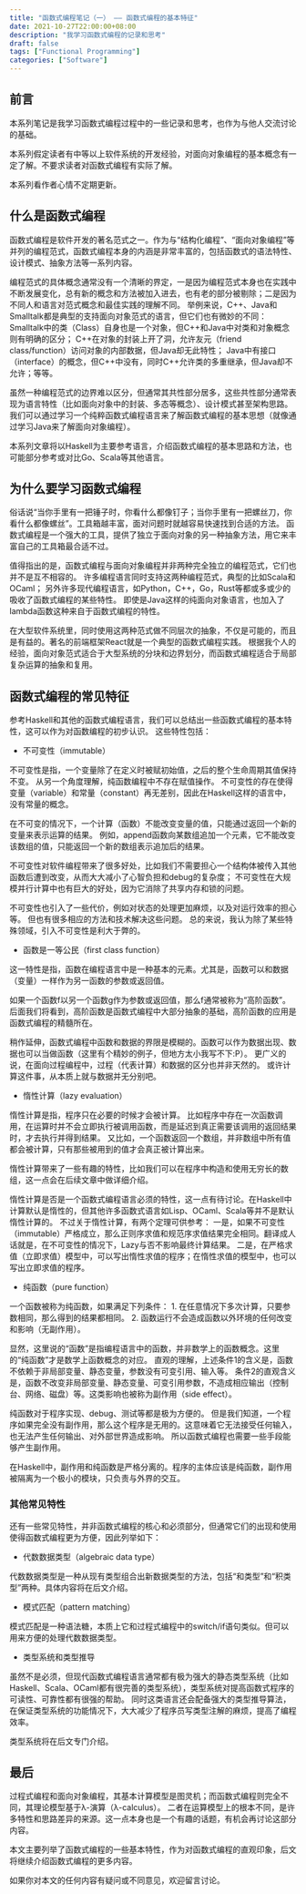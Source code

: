 ```yaml
---
title: "函数式编程笔记（一） —— 函数式编程的基本特征"
date: 2021-10-27T22:00:00+08:00
description: "我学习函数式编程的记录和思考"
draft: false
tags: ["Functional Programming"]
categories: ["Software"]
---
```


## 前言
本系列笔记是我学习函数式编程过程中的一些记录和思考，也作为与他人交流讨论的基础。

本系列假定读者有中等以上软件系统的开发经验，对面向对象编程的基本概念有一定了解。不要求读者对函数式编程有实际了解。

本系列看作者心情不定期更新。

## 什么是函数式编程

函数式编程是软件开发的著名范式之一。作为与“结构化编程”、“面向对象编程”等并列的编程范式，函数式编程本身的内涵是非常丰富的，包括函数式的语法特性、设计模式、抽象方法等一系列内容。

编程范式的具体概念通常没有一个清晰的界定，一是因为编程范式本身也在实践中不断发展变化，总有新的概念和方法被加入进去，也有老的部分被剔除；二是因为不同人和语言对范式概念和最佳实践的理解不同。
举例来说，C++、Java和Smalltalk都是典型的支持面向对象范式的语言，但它们也有微妙的不同：
Smalltalk中的类（Class）自身也是一个对象，但C++和Java中对类和对象概念则有明确的区分；
C++在对象的封装上开了洞，允许友元（friend class/function）访问对象的内部数据，但Java却无此特性；
Java中有接口（interface）的概念，但C++中没有，同时C++允许类的多重继承，但Java却不允许；等等。

虽然一种编程范式的边界难以区分，但通常其共性部分居多，这些共性部分通常表现为语言特性（比如面向对象中的封装、多态等概念）、设计模式甚至架构思路。
我们可以通过学习一个纯粹函数式编程语言来了解函数式编程的基本思想（就像通过学习Java来了解面向对象编程）。

本系列文章将以Haskell为主要参考语言，介绍函数式编程的基本思路和方法，也可能部分参考或对比Go、Scala等其他语言。

## 为什么要学习函数式编程

俗话说“当你手里有一把锤子时，你看什么都像钉子；当你手里有一把螺丝刀，你看什么都像螺丝”。工具箱越丰富，面对问题时就越容易快速找到合适的方法。
函数式编程是一个强大的工具，提供了独立于面向对象的另一种抽象方法，用它来丰富自己的工具箱最合适不过。

值得指出的是，函数式编程与面向对象编程并非两种完全独立的编程范式，它们也并不是互不相容的。
许多编程语言同时支持这两种编程范式，典型的比如Scala和OCaml；
另外许多现代编程语言，如Python，C++，Go，Rust等都或多或少的吸收了函数式编程的某些特性。
即使是Java这样的纯面向对象语言，也加入了lambda函数这种来自于函数式编程的特性。

在大型软件系统里，同时使用这两种范式做不同层次的抽象，不仅是可能的，而且是有益的。著名的前端框架React就是一个典型的函数式编程实践。
根据我个人的经验，面向对象范式适合于大型系统的分块和边界划分，而函数式编程适合于局部复杂运算的抽象和复用。

## 函数式编程的常见特征

参考Haskell和其他的函数式编程语言，我们可以总结出一些函数式编程的基本特性，这可以作为对函数编程的初步认识。
这些特性包括：

- 不可变性（immutable）

不可变性是指，一个变量除了在定义时被赋初始值，之后的整个生命周期其值保持不变。
从另一个角度理解，纯函数编程中不存在赋值操作。
不可变性的存在使得变量（variable）和常量（constant）再无差别，因此在Haskell这样的语言中，没有常量的概念。

在不可变的情况下，一个计算（函数）不能改变变量的值，只能通过返回一个新的变量来表示运算的结果。
例如，append函数向某数组追加一个元素，它不能改变该数组的值，只能返回一个新的数组表示追加后的结果。

不可变性对软件编程带来了很多好处，比如我们不需要担心一个结构体被传入其他函数后遭到改变，从而大大减小了心智负担和debug的复杂度；
不可变性在大规模并行计算中也有巨大的好处，因为它消除了共享内存和锁的问题。

不可变性也引入了一些代价，例如对状态的处理更加麻烦，以及对运行效率的担心等。
但也有很多相应的方法和技术解决这些问题。
总的来说，我认为除了某些特殊领域，引入不可变性是利大于弊的。

- 函数是一等公民（first class function）

这一特性是指，函数在编程语言中是一种基本的元素。尤其是，函数可以和数据（变量）一样作为另一函数的参数或返回值。

如果一个函数f以另一个函数g作为参数或返回值，那么f通常被称为“高阶函数”。
后面我们将看到，高阶函数是函数式编程中大部分抽象的基础，高阶函数的应用是函数式编程的精髓所在。

稍作延伸，函数式编程中函数和数据的界限是模糊的。函数可以作为数据出现、数据也可以当做函数（这里有个精妙的例子，但地方太小我写不下:P）。
更广义的说，在面向过程编程中，过程（代表计算）和数据的区分也并非天然的。
或许计算这件事，从本质上就与数据并无分别吧。

- 惰性计算（lazy evaluation）

惰性计算是指，程序只在必要的时候才会被计算。
比如程序中存在一次函数调用，在运算时并不会立即执行被调用函数，而是延迟到真正需要该调用的返回结果时，才去执行并得到结果。
又比如，一个函数返回一个数组，并非数组中所有值都会被计算，只有那些被用到的值才会真正被计算出来。

惰性计算带来了一些有趣的特性，比如我们可以在程序中构造和使用无穷长的数组，这一点会在后续文章中做详细介绍。

惰性计算是否是一个函数式编程语言必须的特性，这一点有待讨论。在Haskell中计算默认是惰性的，但其他许多函数式语言如Lisp、OCaml、Scala等并不是默认惰性计算的。
不过关于惰性计算，有两个定理可供参考：
一是，如果不可变性（immutable）严格成立，那么正则序求值和规范序求值结果完全相同。翻译成人话就是，在不可变性的情况下，Lazy与否不影响最终计算结果。
二是，在严格求值（立即求值）模型中，可以写出惰性求值的程序；在惰性求值的模型中，也可以写出立即求值的程序。

- 纯函数（pure function）

一个函数被称为纯函数，如果满足下列条件：
    1. 在任意情况下多次计算，只要参数相同，那么得到的结果都相同。
    2. 函数运行不会造成函数以外环境的任何改变和影响（无副作用）。

显然，这里说的“函数”是指编程语言中的函数，并非数学上的函数概念。这里的“纯函数”才是数学上函数概念的对应。
直观的理解，上述条件1的含义是，函数不依赖于非局部变量、静态变量，参数没有可变引用、输入等。
条件2的直观含义是，函数不改变非局部变量、静态变量、可变引用参数，不造成相应输出（控制台、网络、磁盘）等。这类影响也被称为副作用（side effect）。

纯函数对于程序实现、debug、测试等都是极为方便的。
但是我们知道，一个程序如果完全没有副作用，那么这个程序是无用的。这意味着它无法接受任何输入，也无法产生任何输出、对外部世界造成影响。
所以函数式编程也需要一些手段能够产生副作用。

在Haskell中，副作用和纯函数是严格分离的。程序的主体应该是纯函数，副作用被隔离为一个极小的模块，只负责与外界的交互。

### 其他常见特性
还有一些常见特性，并非函数式编程的核心和必须部分，但通常它们的出现和使用使得函数式编程更为方便，因此列举如下：

- 代数数据类型（algebraic data type）

代数数据类型是一种从现有类型组合出新数据类型的方法，包括“和类型”和“积类型”两种。具体内容将在后文介绍。

- 模式匹配（pattern matching）

模式匹配是一种语法糖，本质上它和过程式编程中的switch/if语句类似。但可以用来方便的处理代数数据类型。

- 类型系统和类型推导

虽然不是必须，但现代函数式编程语言通常都有极为强大的静态类型系统（比如Haskell、Scala、OCaml都有很完善的类型系统），类型系统对提高函数式程序的可读性、可靠性都有很强的帮助。
同时这类语言还会配备强大的类型推导算法，在保证类型系统的功能情况下，大大减少了程序员写类型注解的麻烦，提高了编程效率。

类型系统将在后文专门介绍。

## 最后

过程式编程和面向对象编程，其基本计算模型是图灵机；而函数式编程则完全不同，其理论模型基于λ-演算（λ-calculus）。
二者在运算模型上的根本不同，是许多特性和思路差异的来源。这一点本身也是一个有趣的话题，有机会再讨论这部分内容。

本文主要列举了函数式编程的一些基本特性，作为对函数式编程的直观印象，后文将继续介绍函数式编程的更多内容。

如果你对本文的任何内容有疑问或不同意见，欢迎留言讨论。

